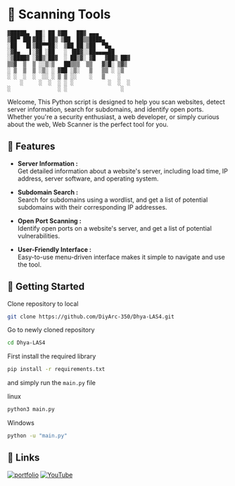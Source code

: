 # 🔎 Scanning Tools

    ▓█████▄  ██░ ██ ▓██   ██▓ ▄▄▄
    ▒██▀ ██▌▓██░ ██▒ ▒██  ██▒▒████▄
    ░██   █▌▒██▀▀██░  ▒██ ██░▒██  ▀█▄
    ░▓█▄   ▌░▓█ ░██   ░ ▐██▓░░██▄▄▄▄██
    ░▒████▓ ░▓█▒░██▓  ░ ██▒▓░ ▓█   ▓██▒ ██▓
    ▒▒▓  ▒  ▒ ░░▒░▒   ██▒▒▒  ▒▒   ▓▒█░ ▒▓▒
    ░ ▒  ▒  ▒ ░▒░ ░ ▓██ ░▒░   ▒   ▒▒ ░ ░▒  
    ░ ░  ░  ░  ░░ ░ ▒ ▒ ░░    ░   ▒    ░
        ░     ░  ░  ░ ░ ░           ░  ░  ░  
    ░               ░ ░                 ░  

<p>Welcome, This Python script is designed to help you scan websites, detect server information, search for subdomains, and identify open ports. Whether you're a security enthusiast, a web developer, or simply curious about the web, Web Scanner is the perfect tool for you. </p>


## 📜 Features

- <b>Server Information :</b> <br>Get detailed information about a website's server, including load time, IP address, server software, and operating system.

- <b>Subdomain Search :</b> <br>Search for subdomains using a wordlist, and get a list of potential subdomains with their corresponding IP addresses.

- <b>Open Port Scanning :</b> <br>Identify open ports on a website's server, and get a list of potential vulnerabilities.

- <b>User-Friendly Interface :</b> <br>Easy-to-use menu-driven interface makes it simple to navigate and use the tool.


## 🚀 Getting Started

Clone repository to local
```bash
git clone https://github.com/DiyArc-350/Dhya-LAS4.git
```

Go to newly cloned repository

```bash
cd Dhya-LAS4
```

First install the required library
```bash
pip install -r requirements.txt
```

and simply run the ``main.py`` file

linux
```bash
python3 main.py
```

Windows 
```bash
python -u "main.py"
```

## 🔗 Links

[![portfolio](https://img.shields.io/badge/my_portfolio-000?style=for-the-badge&logo=ko-fi&logoColor=white)](https://prototype-dhya.my.id)
[![YouTube](https://img.shields.io/badge/YouTube-FF0000?style=for-the-badge&logo=youtube&logoColor=white)](https://youtu.be/l9WSF4a8tbw)

